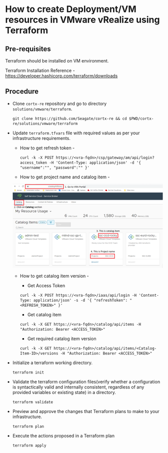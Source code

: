 # How to create Deployment/VM resources in VMware vRealize using Terraform

## Pre-requisites
Terraform should be installed on VM environment.

Terraform Installation Reference - https://developer.hashicorp.com/terraform/downloads

## Procedure
* Clone `cortx-re` repository and go to directory `solutions/vmware/terraform`. 
    
  ```
  git clone https://github.com/Seagate/cortx-re && cd $PWD/cortx-re/solutions/vmware/terraform
  ```
* Update `terraform.tfvars` file with required values as per your infrastructure requirements.
  * How to get refresh token - 
    
    ```
    curl -k -X POST https://<vra-fqdn>/csp/gateway/am/api/login?access_token -H 'Content-Type: application/json' -d '{ "username":"", "password":"" }'
    ```
    
  * How to get project name and catalog item -
    
  ![](project_catalog.PNG)
    
  * How to get catalog item version -
    * Get Access Token

    ```
    curl -k -X POST https://<vra-fqdn>/iaas/api/login -H 'Content-Type: application/json' -s -d '{ "refreshToken": "<REFRESH_TOKEN>" }'
    ```
    * Get catalog item
    
    ```
    curl -k -X GET https://<vra-fqdn>/catalog/api/items -H "Authorization: Bearer <ACCESS_TOKEN>"
    ```
    * Get required catalog item version
    
    ```
    curl -k -X GET https://<vra-fqdn>/catalog/api/items/<Catalog-Item-ID>/versions -H "Authorization: Bearer <ACCESS_TOKEN>"  
    ```
* Initialize a terraform working directory.  

  ```
  terraform init
  ```
* Validate the terraform configuration files(verify whether a configuration is syntactically valid and internally consistent, regardless of any provided variables or existing state) in a directory.

  ```
  terraform validate
  ```
* Preview and approve the changes that Terraform plans to make to your infrastructure.

  ```
  terraform plan
  ```
* Execute the actions proposed in a Terraform plan

  ```
  terraform apply
  ```
